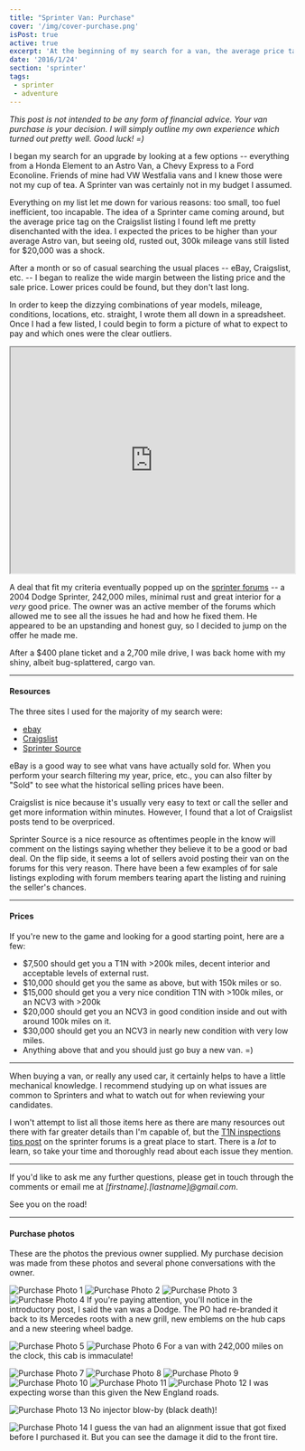 ```yaml
---
title: "Sprinter Van: Purchase"
cover: '/img/cover-purchase.png'
isPost: true
active: true
excerpt: 'At the beginning of my search for a van, the average price tag on the Craigslist listing I saw left me pretty disenchanted with the idea. I expected the prices to be higher than your average Astro van, but seeing old, rusted out, 300k mileage vans still listed for $20,000 was a shock. Luckily, these price tags only reflects the sellers hopes and dreams, not necessarily reality.'
date: '2016/1/24'
section: 'sprinter'
tags:
 - sprinter
 - adventure
---
```


*This post is not intended to be any form of financial advice. Your van purchase is your decision. I will simply outline my own experience which turned out pretty well. Good luck! =)*

I began my search for an upgrade by looking at a few options -- everything from a Honda Element to an Astro Van, a Chevy Express to a Ford Econoline. Friends of mine had VW Westfalia vans and I knew those were not my cup of tea. A Sprinter van was certainly not in my budget I assumed.

Everything on my list let me down for various reasons: too small, too fuel inefficient, too incapable. The idea of a Sprinter came coming around, but the average price tag on the Craigslist listing I found left me pretty disenchanted with the idea. I expected the prices to be higher than your average Astro van, but seeing old, rusted out, 300k mileage vans still listed for $20,000 was a shock.

After a month or so of casual searching the usual places -- eBay, Craigslist, etc. --  I began to realize the wide margin between the listing price and the sale price. Lower prices could be found, but they don't last long.

In order to keep the dizzying combinations of year models, mileage, conditions, locations, etc. straight, I wrote them all down in a spreadsheet. Once I had a few listed, I could begin to form a picture of what to expect to pay and which ones were the clear outliers.

<iframe src="https://docs.google.com/spreadsheets/d/1wLSHUxmwWS71NWYM_TyFpWd3dckQvB5Y8OPNsOyA6uU/pubhtml?gid=0&amp;single=true&amp;widget=false&amp;chrome=false&amp;headers=false" style="width:100%;height:400px;"></iframe>

A deal that fit my criteria eventually popped up on the [sprinter forums](http://sprinter-source.com) -- a 2004 Dodge Sprinter, 242,000 miles, minimal rust and great interior for a *very* good price. The owner was an active member of the forums which allowed me to see all the issues he had and how he fixed them. He appeared to be an upstanding and honest guy, so I decided to jump on the offer he made me.

After a $400 plane ticket and a 2,700 mile drive, I was back home with my shiny, albeit bug-splattered, cargo van.

***

#### Resources

The three sites I used for the majority of my search were:

- [ebay](http://www.ebay.com)
- [Craigslist](http://www.craigslist.com)
- [Sprinter Source](http://sprinter-source.com/forum/forumdisplay.php?f=14)

eBay is a good way to see what vans have actually sold for. When you perform your search filtering my year, price, etc., you can also filter by "Sold" to see what the historical selling prices have been.

Craigslist is nice because it's usually very easy to text or call the seller and get more information within minutes. However, I found that a lot of Craigslist posts tend to be overpriced.

Sprinter Source is a nice resource as oftentimes people in the know will comment on the listings saying whether they believe it to be a good or bad deal. On the flip side, it seems a lot of sellers avoid posting their van on the forums for this very reason. There have been a few examples of for sale listings exploding with forum members tearing apart the listing and ruining the seller's chances.

***

#### Prices

If you're new to the game and looking for a good starting point, here are a few:

- $7,500 should get you a T1N with >200k miles, decent interior and acceptable levels of external rust.
- $10,000 should get you the same as above, but with 150k miles or so.
- $15,000 should get you a very nice condition T1N with >100k miles, or an NCV3 with >200k
- $20,000 should get you an NCV3 in good condition inside and out with around 100k miles on it.
- $30,000 should get you an NCV3 in nearly new condition with very low miles.
- Anything above that and you should just go buy a new van. =)

***

When buying a van, or really any used car, it certainly helps to have a little mechanical knowledge. I recommend studying up on what issues are common to Sprinters and what to watch out for when reviewing your candidates.

I won't attempt to list all those items here as there are many resources out there with far greater details than I'm capable of, but the [T1N inspections tips post](http://sprinter-source.com/forum/showthread.php?t=5174) on the sprinter forums is a great place to start. There is a *lot* to learn, so take your time and thoroughly read about each issue they mention.

***

If you'd like to ask me any further questions, please get in touch through the comments or email me at *[firstname].[lastname]@gmail.com*.

See you on the road!

***

#### Purchase photos

These are the photos the previous owner supplied. My purchase decision was made from these photos and several phone conversations with the owner.

![Purchase Photo 1](/img/purchase/purchase_photo_1.jpg)
![Purchase Photo 2](/img/purchase/purchase_photo_2.jpg)
![Purchase Photo 3](/img/purchase/purchase_photo_3.jpg)
![Purchase Photo 4](/img/purchase/purchase_photo_4.jpg)
If you're paying attention, you'll notice in the introductory post, I said the van was a Dodge. The PO had re-branded it back to its Mercedes roots with a new grill, new emblems on the hub caps and a new steering wheel badge.

![Purchase Photo 5](/img/purchase/purchase_photo_5.jpg)
![Purchase Photo 6](/img/purchase/purchase_photo_6.jpg)
For a van with 242,000 miles on the clock, this cab is immaculate!

![Purchase Photo 7](/img/purchase/purchase_photo_7.jpg)
![Purchase Photo 8](/img/purchase/purchase_photo_8.jpg)
![Purchase Photo 9](/img/purchase/purchase_photo_9.jpg)
![Purchase Photo 10](/img/purchase/purchase_photo_10.jpg)
![Purchase Photo 11](/img/purchase/purchase_photo_11.jpg)
![Purchase Photo 12](/img/purchase/purchase_photo_12.jpg)
I was expecting worse than this given the New England roads.

![Purchase Photo 13](/img/purchase/purchase_photo_13.jpg)
No injector blow-by (black death)!

![Purchase Photo 14](/img/purchase/purchase_photo_14.jpg)
I guess the van had an alignment issue that got fixed before I purchased it. But you can see the damage it did to the front tire.
